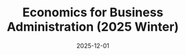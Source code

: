 ---
title: "Economics for Business Administration (2025 Winter)"
collection: teaching
type: "Graduate course"
permalink: /teaching/2025-summer-wbs-economics-for-business-administration
venue: "Waseda University, Graduate School of Business & Finance, Summer Quarter"
date: 2025-12-01
location: "Tokyo, Japan"
---